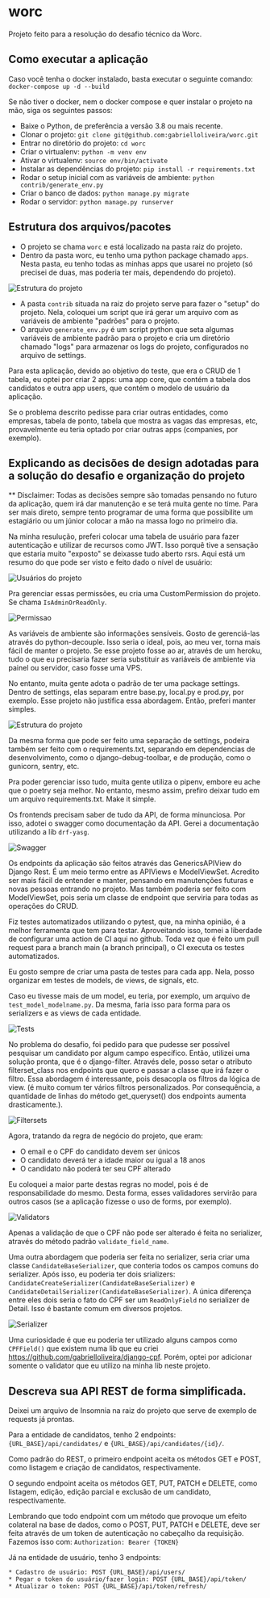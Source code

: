 # worc

Projeto feito para a resolução do desafio técnico da Worc.

## Como executar a aplicação

Caso você tenha o docker instalado, basta executar o seguinte comando:
`docker-compose up -d --build`

Se não tiver o docker, nem o docker compose e quer instalar o projeto na mão, siga os seguintes passos:

- Baixe o Python, de preferência a versão 3.8 ou mais recente.
- Clonar o projeto: `git clone git@github.com:gabrielloliveira/worc.git`
- Entrar no diretório do projeto: `cd worc`
- Criar o virtualenv: `python -m venv env`
- Ativar o virtualenv: `source env/bin/activate`
- Instalar as dependências do projeto: `pip install -r requirements.txt`
- Rodar o setup inicial com as variáveis de ambiente: `python contrib/generate_env.py`
- Criar o banco de dados: `python manage.py migrate`
- Rodar o servidor: `python manage.py runserver`

## Estrutura dos arquivos/pacotes

- O projeto se chama `worc` e está localizado na pasta raiz do projeto.
- Dentro da pasta worc, eu tenho uma python package chamado `apps`. Nesta pasta, eu tenho todas as minhas apps 
que usarei no projeto (só precisei de duas, mas poderia ter mais, dependendo do projeto).

![Estrutura do projeto](prints/tree.png "Estrutura do projeto")

- A pasta `contrib` situada na raiz do projeto serve para fazer o "setup" do projeto. Nela,
coloquei um script que irá gerar um arquivo com as variáveis de ambiente "padrões" para o projeto.
- O arquivo `generate_env.py` é um script python que seta algumas variáveis de ambiente padrão para o projeto e cria 
um diretório chamado "logs" para armazenar os logs do projeto, configurados no arquivo de settings.

Para esta aplicação, devido ao objetivo do teste, que era o CRUD de 1 tabela, eu optei por criar 2 apps: uma app core,
que contém a tabela dos candidatos e outra app users, que contém o modelo de usuário da aplicação.

Se o problema descrito pedisse para criar outras entidades, como empresas, tabela de ponto, tabela que mostra 
as vagas das empresas, etc, provavelmente eu teria optado
por criar outras apps (companies, por exemplo).

## Explicando as decisões de design adotadas para a solução do desafio e organização do projeto

** Disclaimer: Todas as decisões sempre são tomadas pensando no futuro da aplicação, quem irá dar manutenção e 
se terá muita gente no time. Para ser mais direto, sempre tento programar de uma forma que possibilite um estagiário 
ou um júnior colocar a mão na massa logo no primeiro dia.

Na minha resulução, preferi colocar uma tabela de usuário para fazer autenticação e utilizar de recursos como JWT. Isso
porquê tive a sensação que estaria muito "exposto" se deixasse tudo aberto rsrs. Aqui está um resumo do que pode ser 
visto e feito dado o nível de usuário:

![Usuários do projeto](prints/user-case.png "Usuários do projeto")

Pra gerenciar essas permissões, eu cria uma CustomPermission do projeto. Se chama `IsAdminOrReadOnly`.

![Permissao](prints/permission.png "Permissão de usuário")

As variáveis de ambiente são informações sensíveis. Gosto de gerenciá-las através do python-decouple.
Isso seria o ideal, pois, ao meu ver, torna mais fácil de manter o projeto. Se esse projeto
fosse ao ar, através de um heroku, tudo o que eu precisaria fazer seria substituir as variáveis de ambiente via painel
ou servidor, caso fosse uma VPS.

No entanto, muita gente adota o padrão de ter uma package settings. Dentro de settings, elas separam entre base.py, 
local.py e prod.py, por exemplo. Esse projeto não justifica essa abordagem. Então, preferi manter simples.

![Estrutura do projeto](prints/settings.png "Estrutura do projeto")

Da mesma forma que pode ser feito uma separação de settings, podeira também ser feito com o requirements.txt, separando
em dependencias de desenvolvimento, como o django-debug-toolbar, e de produção, como o gunicorn, sentry, etc.

Pra poder gerenciar isso tudo, muita gente utiliza o pipenv, embore eu ache que o poetry seja melhor. No entanto, 
mesmo assim, prefiro deixar tudo em um arquivo requirements.txt. Make it simple.

Os frontends precisam saber de tudo da API, de forma minunciosa. Por isso, adotei o swagger como documentação da API. 
Gerei a documentação utilizando a lib `drf-yasg`.

![Swagger](prints/swagger.png "Swagger")

Os endpoints da aplicação são feitos através das GenericsAPIView do Django Rest. É um meio termo entre as 
APIViews e ModelViewSet. Acredito ser mais fácil de entender e manter, pensando em manutenções futuras e novas 
pessoas entrando no projeto. Mas também poderia ser feito com ModelViewSet, pois seria um classe de endpoint que 
serviria para todas as operações do CRUD.

Fiz testes automatizados utilizando o pytest, que, na minha opinião, é a melhor ferramenta que tem para testar.
Aproveitando isso, tomei a liberdade de configurar uma action de CI aqui no github. Toda vez que é feito um pull
request para a branch main (a branch principal), o CI executa os testes automatizados.

Eu gosto sempre de criar uma pasta de testes para cada app. Nela, posso organizar em testes de models, de views, 
de signals, etc.

Caso eu tivesse mais de um model, eu teria, por exemplo, um arquivo de `test_model_modelname.py`. Da mesma, faria isso 
para forma para os serializers e as views de cada entidade.

![Tests](prints/tests.png "Tests")

No problema do desafio, foi pedido para que pudesse ser possível pesquisar um candidato por algum campo específico.
Então, utilizei uma solução pronta, que é o django-filter. Através dele, posso setar o atributo filterset_class 
nos endpoints que quero e passar a classe que irá fazer o filtro. Essa abordagem é interessante, pois desacopla os 
filtros da lógica de view. (é muito comum ter vários filtros personalizados. Por consequência, a quantidade de linhas 
do método get_queryset() dos endpoints aumenta drasticamente.).

![Filtersets](prints/filtersets.png "Filtersets")

Agora, tratando da regra de negócio do projeto, que eram:
- O email e o CPF do candidato devem ser únicos
- O candidato deverá ter a idade maior ou igual a 18 anos
- O candidato não poderá ter seu CPF alterado

Eu coloquei a maior parte destas regras no model, pois é de responsabilidade do mesmo. Desta forma, esses validadores
servirão para outros casos (se a aplicação fizesse o uso de forms, por exemplo).

![Validators](prints/validators.png "Validators")

Apenas a validação de que o CPF não pode ser alterado é feita no serializer, através do método padrão 
`validate_field_name`.

Uma outra abordagem que poderia ser feita no serializer, seria criar uma classe `CandidateBaseSerializer`, que conteria
todos os campos comuns do serializer. Após isso, eu poderia ter dois srializers: 
`CandidateCreateSerializer(CandidateBaseSerializer)` e `CandidateDetailSerializer(CandidateBaseSerializer)`. A 
única diferença entre eles dois seria o fato do CPF ser um `ReadOnlyField` no serializer de Detail. Isso é bastante 
comum em diversos projetos.

![Serializer](prints/serializer.png "Serializer")

Uma curiosidade é que eu poderia ter utilizado alguns campos como `CPFField()` que existem numa lib que eu 
criei https://github.com/gabrielloliveira/django-cpf.
Porém, optei por adicionar somente o validator que eu utilizo na minha lib neste projeto.

## Descreva sua API REST de forma simplificada.

Deixei um arquivo de Insomnia na raiz do projeto que serve de exemplo de requests já prontas.

Para a entidade de candidatos, tenho 2 endpoints:
`{URL_BASE}/api/candidates/` e `{URL_BASE}/api/candidates/{id}/`.

Como padrão do REST, o primeiro endpoint aceita os métodos GET e POST, como listagem e 
criação de candidatos, respectivamente.

O segundo endpoint aceita os métodos GET, PUT, PATCH e DELETE, como listagem, edição, edição parcial e exclusão de um 
candidato, respectivamente.

Lembrando que todo endpoint com um método que provoque um efeito colateral na base de dados, como o POST, PUT, 
PATCH e DELETE, deve ser feita através de um token de autenticação no cabeçalho da requisição.
Fazemos isso com:
`Authorization: Bearer {TOKEN}`

Já na entidade de usuário, tenho 3 endpoints:

    * Cadastro de usuário: POST {URL_BASE}/api/users/
    * Pegar o token do usuário/fazer login: POST {URL_BASE}/api/token/
    * Atualizar o token: POST {URL_BASE}/api/token/refresh/

